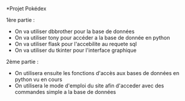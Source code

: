 *Projet Pokédex

1ère partie :

- On va utiliser dbbrother pour la base de données
- On va utiliser tony pour accéder a la base de donnée en python
- On va utiliser flask pour l'accebilite au requete sql
- On va utiliser du tkinter pour l'interface graphique

2ème partie :

- On utilisera ensuite les fonctions d'accès aux bases de données en python vu en cours
- On utilisera le mode d'emploi du site afin d'acceder avec des commandes simple a la base de données
